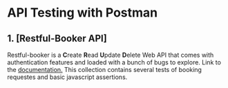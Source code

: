 # API Testing with Postman

## 1. [Restful-Booker API]
Restful-booker is a **C**reate **R**ead **U**pdate **D**elete Web API that comes with authentication features and loaded with a bunch of bugs to explore. Link to the [documentation.](https://restful-booker.herokuapp.com) This collection contains several tests of booking requestes and basic javascript assertions.
